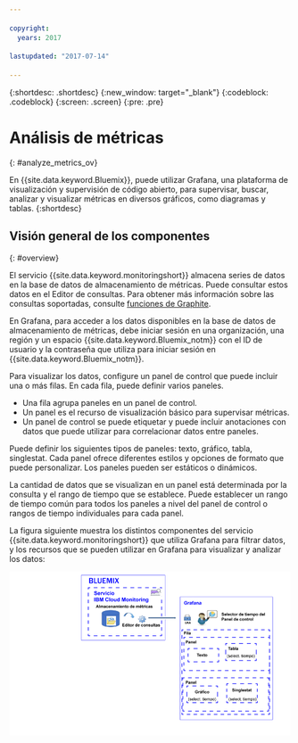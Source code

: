 ```yaml
---

copyright:
  years: 2017

lastupdated: "2017-07-14"

---
```


{:shortdesc: .shortdesc}
{:new_window: target="_blank"}
{:codeblock: .codeblock}
{:screen: .screen}
{:pre: .pre}


# Análisis de métricas
{: #analyze_metrics_ov}

En {{site.data.keyword.Bluemix}}, puede utilizar Grafana, una plataforma de visualización y supervisión de código abierto, para supervisar, buscar, analizar y visualizar métricas en diversos gráficos, como diagramas y tablas.
{:shortdesc}


## Visión general de los componentes
{: #overview}

El servicio {{site.data.keyword.monitoringshort}} almacena series de datos en la base de datos de almacenamiento de métricas. Puede consultar estos datos en el Editor de consultas. Para obtener más información sobre las consultas soportadas, consulte [funciones de Graphite](http://graphite.readthedocs.io/en/latest/functions.html).

En Grafana, para acceder a los datos disponibles en la base de datos de almacenamiento de métricas, debe iniciar sesión en una organización, una región y un espacio {{site.data.keyword.Bluemix_notm}} con el ID de usuario y la contraseña que utiliza para iniciar sesión en {{site.data.keyword.Bluemix_notm}}. 

Para visualizar los datos, configure un panel de control que puede incluir una o más filas. En cada fila, puede definir varios paneles. 

* Una fila agrupa paneles en un panel de control. 
* Un panel es el recurso de visualización básico para supervisar métricas. 
* Un panel de control se puede etiquetar y puede incluir anotaciones con datos que puede utilizar para correlacionar datos entre paneles.

Puede definir los siguientes tipos de paneles: texto, gráfico, tabla, singlestat. Cada panel ofrece diferentes estilos y opciones de formato que puede personalizar. Los paneles pueden ser estáticos o dinámicos.

La cantidad de datos que se visualizan en un panel está determinada por la consulta y el rango de tiempo que se establece. Puede establecer un rango de tiempo común para todos los paneles a nivel del panel de control o rangos de tiempo individuales para cada panel.

La figura siguiente muestra los distintos componentes del servicio {{site.data.keyword.monitoringshort}} que utiliza Grafana para filtrar datos, y los recursos que se pueden utilizar en Grafana para visualizar y analizar los datos:

![Visión general de los componentes de alto nivel de los recursos en el servicio {{site.data.keyword.monitoringlong}} y en Grafana que utiliza para mostrar y supervisar las métricas](images/grafana_ov_f1.gif)






